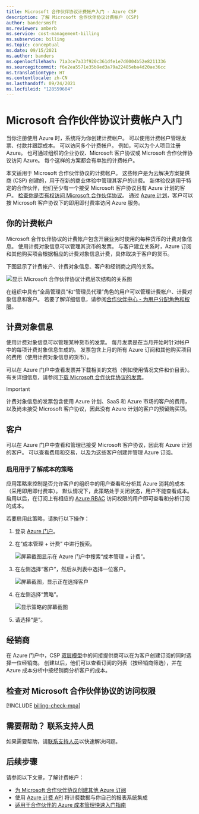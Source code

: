 ```yaml
---
title: Microsoft 合作伙伴协议计费帐户入门 - Azure CSP
description: 了解 Microsoft 合作伙伴协议计费帐户 (CSP)
author: bandersmsft
ms.reviewer: amberb
ms.service: cost-management-billing
ms.subservice: billing
ms.topic: conceptual
ms.date: 09/15/2021
ms.author: banders
ms.openlocfilehash: 71a3ce7a33f920c361dfe1e7d0004b52e8211336
ms.sourcegitcommit: f6e2ea5571e35b9ed3a79a22485eba4d20ae36cc
ms.translationtype: HT
ms.contentlocale: zh-CN
ms.lasthandoff: 09/24/2021
ms.locfileid: "128559604"
---
```

# <a name="get-started-with-your-microsoft-partner-agreement-billing-account"></a>Microsoft 合作伙伴协议计费帐户入门

当你注册使用 Azure 时，系统将为你创建计费帐户。 可以使用计费帐户管理发票、付款并跟踪成本。 可以访问多个计费帐户。 例如，可以为个人项目注册 Azure。 也可通过组织的企业协议、Microsoft 客户协议或 Microsoft 合作伙伴协议访问 Azure。 每个这样的方案都会有单独的计费帐户。

本文适用于 Microsoft 合作伙伴协议的计费帐户。 这些帐户是为云解决方案提供商 (CSP) 创建的，用于在新的商业体验中管理其客户的计费。 新体验仅适用于特定的合作伙伴，他们至少有一个接受 Microsoft 客户协议且有 Azure 计划的客户。 [检查你是否有权访问 Microsoft 合作伙伴协议](#check-access-to-a-microsoft-partner-agreement)。 通过 [Azure 计划](https://azure.microsoft.com/pricing/purchase-options/microsoft-customer-agreement/)，客户可以按 Microsoft 客户协议下的即用即付费率访问 Azure 服务。

## <a name="your-billing-account"></a>你的计费帐户

Microsoft 合作伙伴协议的计费帐户包含开展业务时使用的每种货币的计费对象信息。 使用计费对象信息可以管理其货币的发票。 与客户建立关系时，Azure 订阅和其他购买项会根据相应的计费对象信息计费，具体取决于客户的货币。

下图显示了计费帐户、计费对象信息、客户和经销商之间的关系。

![显示 Microsoft 合作伙伴协议计费层次结构的关系图](./media/mpa-overview/mpa-hierarchy.svg)

在组织中具有“全局管理员”和“管理员代理”角色的用户可以管理计费帐户、计费对象信息和客户。   若要了解详细信息，请参阅[合作伙伴中心 - 为用户分配角色和权限](/partner-center/permissions-overview)。

## <a name="billing-profiles"></a>计费对象信息

使用计费对象信息可以管理某种货币的发票。 每月发票是在当月开始时针对帐户中的每项计费对象信息生成的。 发票包含上月的所有 Azure 订阅和其他购买项目的费用（使用计费对象信息的货币）。

可以在 Azure 门户中查看发票并下载相关的文档（例如使用情况文件和价目表）。 有关详细信息，请参阅[下载 Microsoft 合作伙伴协议的发票](download-azure-invoice.md)。

> [!IMPORTANT]
>
> 计费对象信息的发票包含使用 Azure 计划、SaaS 和 Azure 市场的客户的费用，以及尚未接受 Microsoft 客户协议，因此没有 Azure 计划的客户的预留购买项。

## <a name="customers"></a>客户

可以在 Azure 门户中查看和管理已接受 Microsoft 客户协议，因此有 Azure 计划的客户。 可以查看费用和交易，以及为这些客户创建并管理 Azure 订阅。

### <a name="enable-policy-to-give-visibility-into-cost"></a>启用用于了解成本的策略

应用策略来控制是否允许客户的组织中的用户查看和分析其 Azure 消耗的成本（采用即用即付费率）。 默认情况下，此策略处于关闭状态，用户不能查看成本。 启用以后，在订阅上有相应的 [Azure RBAC](../../role-based-access-control/overview.md) 访问权限的用户即可查看和分析订阅的成本。

若要启用此策略，请执行以下操作：

1. 登录 [Azure 门户](https://portal.azure.com)。

1. 在“成本管理 + 计费”  中进行搜索。

   ![屏幕截图显示在 Azure 门户中搜索“成本管理 + 计费”。](./media/mpa-overview/search-cmb.png)

1. 在左侧选择“客户”，然后从列表中选择一位客户。 

   ![屏幕截图，显示正在选择客户](./media/mpa-overview/mpa-customers.png)

1. 在左侧选择“策略”。 

   ![显示策略的屏幕截图](./media/mpa-overview/mpa-change-policy.png)

1. 请选择“是”。 

## <a name="resellers"></a>经销商

在 Azure 门户中，CSP [双层模型](/partner-center)中的间接提供商可以在为客户创建订阅的同时选择一位经销商。 创建以后，他们可以查看订阅的列表（按经销商筛选），并在 Azure 成本分析中按经销商分析客户的成本。

## <a name="check-access-to-a-microsoft-partner-agreement"></a>检查对 Microsoft 合作伙伴协议的访问权限
[!INCLUDE [billing-check-mpa](../../../includes/billing-check-mpa.md)]

## <a name="need-help-contact-support"></a>需要帮助？ 联系支持人员

如果需要帮助，请[联系支持人员](https://portal.azure.com/?#blade/Microsoft_Azure_Support/HelpAndSupportBlade)以快速解决问题。

## <a name="next-steps"></a>后续步骤

请参阅以下文章，了解计费帐户：

- [为 Microsoft 合作伙伴协议创建其他 Azure 订阅](../manage/create-subscription.md)
- 使用 [Azure 计费 API](/rest/api/billing/) 将计费数据与你自己的报表系统集成
- [适用于合作伙伴的 Azure 成本管理快速入门指南](../costs/get-started-partners.md)